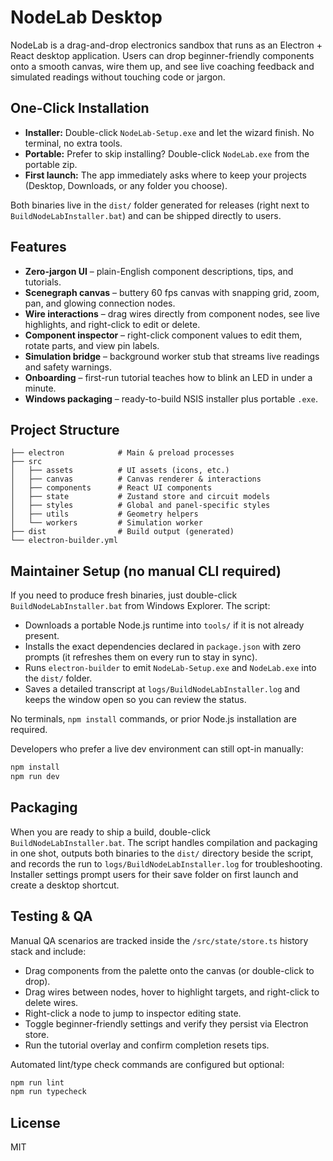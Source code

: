 # NodeLab Desktop

NodeLab is a drag-and-drop electronics sandbox that runs as an Electron + React desktop application. Users can drop beginner-friendly components onto a smooth canvas, wire them up, and see live coaching feedback and simulated readings without touching code or jargon.

## One-Click Installation

- **Installer:** Double-click `NodeLab-Setup.exe` and let the wizard finish. No terminal, no extra tools.
- **Portable:** Prefer to skip installing? Double-click `NodeLab.exe` from the portable zip.
- **First launch:** The app immediately asks where to keep your projects (Desktop, Downloads, or any folder you choose).

Both binaries live in the `dist/` folder generated for releases (right next to `BuildNodeLabInstaller.bat`) and can be shipped directly to users.

## Features

- **Zero-jargon UI** – plain-English component descriptions, tips, and tutorials.
- **Scenegraph canvas** – buttery 60 fps canvas with snapping grid, zoom, pan, and glowing connection nodes.
- **Wire interactions** – drag wires directly from component nodes, see live highlights, and right-click to edit or delete.
- **Component inspector** – right-click component values to edit them, rotate parts, and view pin labels.
- **Simulation bridge** – background worker stub that streams live readings and safety warnings.
- **Onboarding** – first-run tutorial teaches how to blink an LED in under a minute.
- **Windows packaging** – ready-to-build NSIS installer plus portable `.exe`.

## Project Structure

```
├── electron            # Main & preload processes
├── src
│   ├── assets          # UI assets (icons, etc.)
│   ├── canvas          # Canvas renderer & interactions
│   ├── components      # React UI components
│   ├── state           # Zustand store and circuit models
│   ├── styles          # Global and panel-specific styles
│   ├── utils           # Geometry helpers
│   └── workers         # Simulation worker
├── dist                # Build output (generated)
└── electron-builder.yml
```

## Maintainer Setup (no manual CLI required)

If you need to produce fresh binaries, just double-click `BuildNodeLabInstaller.bat` from Windows Explorer. The script:

- Downloads a portable Node.js runtime into `tools/` if it is not already present.
- Installs the exact dependencies declared in `package.json` with zero prompts (it refreshes them on every run to stay in sync).
- Runs `electron-builder` to emit `NodeLab-Setup.exe` and `NodeLab.exe` into the `dist/` folder.
- Saves a detailed transcript at `logs/BuildNodeLabInstaller.log` and keeps the window open so you can review the status.

No terminals, `npm install` commands, or prior Node.js installation are required.

Developers who prefer a live dev environment can still opt-in manually:

```bash
npm install
npm run dev
```

## Packaging

When you are ready to ship a build, double-click `BuildNodeLabInstaller.bat`. The script handles compilation and packaging in one shot, outputs both binaries to the `dist/` directory beside the script, and records the run to `logs/BuildNodeLabInstaller.log` for troubleshooting. Installer settings prompt users for their save folder on first launch and create a desktop shortcut.

## Testing & QA

Manual QA scenarios are tracked inside the `/src/state/store.ts` history stack and include:

- Drag components from the palette onto the canvas (or double-click to drop).
- Drag wires between nodes, hover to highlight targets, and right-click to delete wires.
- Right-click a node to jump to inspector editing state.
- Toggle beginner-friendly settings and verify they persist via Electron store.
- Run the tutorial overlay and confirm completion resets tips.

Automated lint/type check commands are configured but optional:

```bash
npm run lint
npm run typecheck
```

## License

MIT
